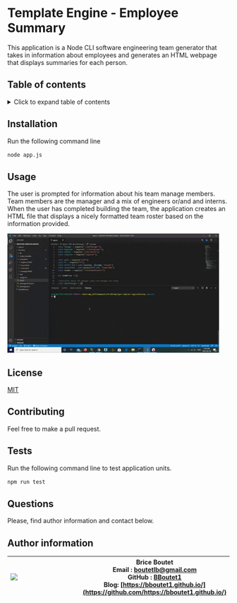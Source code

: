 # Template Engine - Employee Summary

 This application is a Node CLI software engineering team generator that takes in information about employees and generates an HTML webpage that displays summaries for each person.

## Table of contents

<!-- ⛔️ MD-MAGIC-EXAMPLE:START (TOC:collapse=true&collapseText=Click to expand) -->
<details>
<summary>Click to expand table of contents</summary>

* [Installation](#installation)
* [Usage](#usage)
* [Licence](#licence)
* [Contributing](#contributing)
* [Questiions](#questions)
* [Author information](#author-information)

</details>
<!-- ⛔️ MD-MAGIC-EXAMPLE:END -->

## Installation

Run the following  command line
```sh
node app.js
```

## Usage

The user is prompted for information about his team manage members. Team members are the manager and a mix of engineers or/and and interns. When the user has completed building the team, the application creates an HTML file that displays a nicely formatted team roster based on the information provided.

<img src="./team-generator.gif">

## License

[MIT](https://choosealicense.com/licenses/mit)

## Contributing

Feel free to make a pull request.

## Tests

Run the following  command line to test application units.
```sh
npm run test
```

## Questions

Please, find author information and contact below.

## Author information

| <img align="left" width="150" height="auto" margin="10"  src="https://avatars3.githubusercontent.com/u/59809722?v=4"> |  Brice Boutet <br/>  Email : [boutetlb@gmail.com](boutetlb@gmail.com)<br/> GitHub : [BBoutet1](https://github.com/bboutet1)<br> Blog:  [https://bboutet1.github.io/](https://github.com/https://bboutet1.github.io/) |
| -------- | ----------- |
